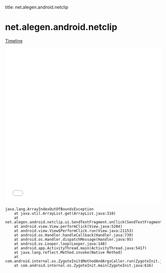 title: net.alegen.android.netclip

# net.alegen.android.netclip

[Timeline](./vis-timeline.html)

<iframe src="./vis-timeline.html" width="100%" height="500px" style="border:none;"></iframe>

```
java.lang.ArrayIndexOutOfBoundsException
	at java.util.ArrayList.get(ArrayList.java:310)
	at net.alegen.android.netclip.ui.SendTextFragment.onClick(SendTextFragment.java:163)
	at android.view.View.performClick(View.java:5204)
	at android.view.View$PerformClick.run(View.java:21153)
	at android.os.Handler.handleCallback(Handler.java:739)
	at android.os.Handler.dispatchMessage(Handler.java:95)
	at android.os.Looper.loop(Looper.java:148)
	at android.app.ActivityThread.main(ActivityThread.java:5417)
	at java.lang.reflect.Method.invoke(Native Method)
	at com.android.internal.os.ZygoteInit$MethodAndArgsCaller.run(ZygoteInit.java:726)
	at com.android.internal.os.ZygoteInit.main(ZygoteInit.java:616)

```



